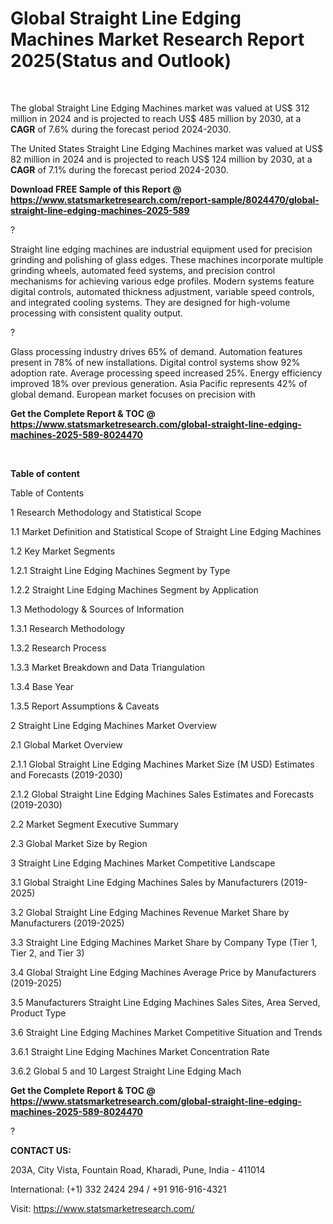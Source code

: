 <h1>Global Straight Line Edging Machines Market Research Report 2025(Status and Outlook)</h1><br/><p>The global Straight Line Edging Machines market was valued at US$ 312 million in 2024 and is projected to reach US$ 485 million by 2030, at a <strong>CAGR</strong> of 7.6% during the forecast period 2024-2030.</p>
 
 
 
 <p>The United States Straight Line Edging Machines market was valued at US$ 82 million in 2024 and is projected to reach US$ 124 million by 2030, at a <strong>CAGR</strong> of 7.1% during the forecast period 2024-2030.</p>
 
 
 
 <div><b>Download FREE Sample of this Report @ <a href="https://www.statsmarketresearch.com/download-free-sample/8024470/global-straight-line-edging-machines-2025-589">https://www.statsmarketresearch.com/report-sample/8024470/global-straight-line-edging-machines-2025-589</a></b></div>
 
 
 
 <p>? </p>
 
 
 
 <p>Straight line edging machines are industrial equipment used for precision grinding and polishing of glass edges. These machines incorporate multiple grinding wheels, automated feed systems, and precision control mechanisms for achieving various edge profiles. Modern systems feature digital controls, automated thickness adjustment, variable speed controls, and integrated cooling systems. They are designed for high-volume processing with consistent quality output.</p>
 
 
 
 <p>? </p>
 
 
 
 <p>Glass processing industry drives 65% of demand. Automation features present in 78% of new installations. Digital control systems show 92% adoption rate. Average processing speed increased 25%. Energy efficiency improved 18% over previous generation. Asia Pacific represents 42% of global demand. European market focuses on precision with</p>
 
 
 
 <div><b>Get the Complete Report & TOC @ <a href="https://www.statsmarketresearch.com/global-straight-line-edging-machines-2025-589-8024470">https://www.statsmarketresearch.com/global-straight-line-edging-machines-2025-589-8024470</a></b></div>
 
 
 
 <p><br />
 
 <b>Table of content</b></p>
 
 
 
 <p>Table of Contents<br />
 
 1 Research Methodology and Statistical Scope<br />
 
 1.1 Market Definition and Statistical Scope of Straight Line Edging Machines<br />
 
 1.2 Key Market Segments<br />
 
 1.2.1 Straight Line Edging Machines Segment by Type<br />
 
 1.2.2 Straight Line Edging Machines Segment by Application<br />
 
 1.3 Methodology & Sources of Information<br />
 
 1.3.1 Research Methodology<br />
 
 1.3.2 Research Process<br />
 
 1.3.3 Market Breakdown and Data Triangulation<br />
 
 1.3.4 Base Year<br />
 
 1.3.5 Report Assumptions & Caveats<br />
 
 2 Straight Line Edging Machines Market Overview<br />
 
 2.1 Global Market Overview<br />
 
 2.1.1 Global Straight Line Edging Machines Market Size (M USD) Estimates and Forecasts (2019-2030)<br />
 
 2.1.2 Global Straight Line Edging Machines Sales Estimates and Forecasts (2019-2030)<br />
 
 2.2 Market Segment Executive Summary<br />
 
 2.3 Global Market Size by Region<br />
 
 3 Straight Line Edging Machines Market Competitive Landscape<br />
 
 3.1 Global Straight Line Edging Machines Sales by Manufacturers (2019-2025)<br />
 
 3.2 Global Straight Line Edging Machines Revenue Market Share by Manufacturers (2019-2025)<br />
 
 3.3 Straight Line Edging Machines Market Share by Company Type (Tier 1, Tier 2, and Tier 3)<br />
 
 3.4 Global Straight Line Edging Machines Average Price by Manufacturers (2019-2025)<br />
 
 3.5 Manufacturers Straight Line Edging Machines Sales Sites, Area Served, Product Type<br />
 
 3.6 Straight Line Edging Machines Market Competitive Situation and Trends<br />
 
 3.6.1 Straight Line Edging Machines Market Concentration Rate<br />
 
 3.6.2 Global 5 and 10 Largest Straight Line Edging Mach</p>
 
 
 
 <div><b>Get the Complete Report & TOC @ <a href="https://www.statsmarketresearch.com/global-straight-line-edging-machines-2025-589-8024470">https://www.statsmarketresearch.com/global-straight-line-edging-machines-2025-589-8024470</a></b></div>
 
 
 
 <p>? </p>
 
 
 
 <p><b>CONTACT US:</b><br />
 
 203A, City Vista, Fountain Road, Kharadi, Pune, India - 411014<br />
 
 International: (+1) 332 2424 294 / +91 916-916-4321<br />
 
 Visit: <a href="https://www.statsmarketresearch.com/">https://www.statsmarketresearch.com/</a></p>